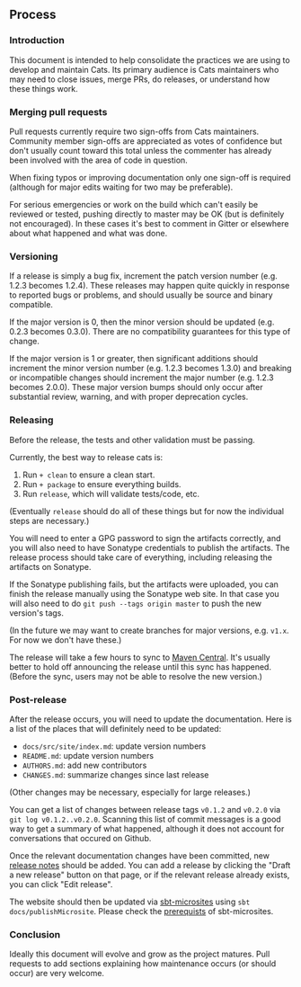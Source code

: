 ## Process

### Introduction

This document is intended to help consolidate the practices we are
using to develop and maintain Cats. Its primary audience is Cats
maintainers who may need to close issues, merge PRs, do releases, or
understand how these things work.

### Merging pull requests

Pull requests currently require two sign-offs from Cats
maintainers. Community member sign-offs are appreciated as votes of
confidence but don't usually count toward this total unless the
commenter has already been involved with the area of code in question.

When fixing typos or improving documentation only one sign-off is
required (although for major edits waiting for two may be preferable).

For serious emergencies or work on the build which can't easily be
reviewed or tested, pushing directly to master may be OK (but is
definitely not encouraged). In these cases it's best to comment in
Gitter or elsewhere about what happened and what was done.

### Versioning

If a release is simply a bug fix, increment the patch version number
(e.g. 1.2.3 becomes 1.2.4). These releases may happen quite quickly in
response to reported bugs or problems, and should usually be source
and binary compatible.

If the major version is 0, then the minor version should be updated
(e.g. 0.2.3 becomes 0.3.0). There are no compatibility guarantees for
this type of change.

If the major version is 1 or greater, then significant additions
should increment the minor version number (e.g. 1.2.3 becomes 1.3.0)
and breaking or incompatible changes should increment the major number
(e.g. 1.2.3 becomes 2.0.0). These major version bumps should only
occur after substantial review, warning, and with proper deprecation
cycles.

### Releasing

Before the release, the tests and other validation must be passing.

Currently, the best way to release cats is:

 1. Run `+ clean` to ensure a clean start.
 2. Run `+ package` to ensure everything builds.
 3. Run `release`, which will validate tests/code, etc.

(Eventually `release` should do all of these things but for now the
individual steps are necessary.)

You will need to enter a GPG password to sign the artifacts correctly,
and you will also need to have Sonatype credentials to publish the
artifacts. The release process should take care of everything,
including releasing the artifacts on Sonatype.

If the Sonatype publishing fails, but the artifacts were uploaded, you
can finish the release manually using the Sonatype web site. In that
case you will also need to do `git push --tags origin master` to push
the new version's tags.

(In the future we may want to create branches for major versions,
e.g. `v1.x`. For now we don't have these.)

The release will take a few hours to sync to
[Maven Central](http://search.maven.org/). It's usually better to hold
off announcing the release until this sync has happened. (Before the
sync, users may not be able to resolve the new version.)

### Post-release

After the release occurs, you will need to update the
documentation. Here is a list of the places that will definitely need
to be updated:

 * `docs/src/site/index.md`: update version numbers
 * `README.md`: update version numbers
 * `AUTHORS.md`: add new contributors
 * `CHANGES.md`: summarize changes since last release

(Other changes may be necessary, especially for large releases.)

You can get a list of changes between release tags `v0.1.2` and
`v0.2.0` via `git log v0.1.2..v0.2.0`. Scanning this list of commit
messages is a good way to get a summary of what happened, although it
does not account for conversations that occured on Github.

Once the relevant documentation changes have been committed, new
[release notes](https://github.com/typelevel/cats/releases) should be
added. You can add a release by clicking the "Draft a new release" button
on that page, or if the relevant release already exists, you can click
"Edit release".

The website should then be updated via [sbt-microsites](https://47deg.github.io/sbt-microsites/)
using `sbt docs/publishMicrosite`. 
Please check the [prerequists](https://47deg.github.io/sbt-microsites/docs/) of sbt-microsites.

### Conclusion

Ideally this document will evolve and grow as the project
matures. Pull requests to add sections explaining how maintenance
occurs (or should occur) are very welcome.
